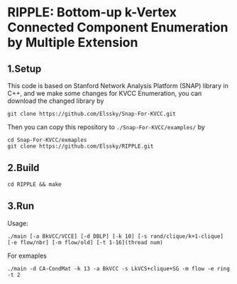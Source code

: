 # RIPPLE: Bottom-up k-Vertex Connected Component Enumeration by Multiple Extension 
## 1.Setup
This code is based on Stanford Network Analysis Platform (SNAP) library  in C++, and we make some changes for KVCC Enumeration, you can download the changed library by
```
git clone https://github.com/Elssky/Snap-For-KVCC.git
```
Then you can copy this repository to `./Snap-For-KVCC/examples/` by 
```
cd Snap-For-KVCC/exmaples
git clone https://github.com/Elssky/RIPPLE.git
```
## 2.Build
```
cd RIPPLE && make
```
## 3.Run 
Usage:
```
./main [-a BkVCC/VCCE] [-d DBLP] [-k 10] [-s rand/clique/k+1-clique] [-e flow/nbr] [-m flow/old] [-t 1-16](thread num)
```
For exmaples
```
./main -d CA-CondMat -k 13 -a BkVCC -s LkVCS+clique+SG -m flow -e ring -t 2
```
